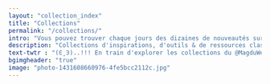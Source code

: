 ```yaml
---
layout: "collection_index"
title: "Collections"
permalink: "/collections/"
intro: "Vous pouvez trouver chaque jours des dizaines de nouveautés sur le Magazine du Webdesign. Afin de faciliter votre exploration, parcourez ces collections d'inspirations, d'outils & de ressources classées par thématiques."
description: "Collections d'inspirations, d'outils & de ressources classés par thématiques"
text-twtr : "(Ͼ˳Ͽ)..!!! En train d'explorer les collections du @MagduWebdesign."
bgimgheader: "true"
image: "photo-1431608660976-4fe5bcc2112c.jpg"
---
```

